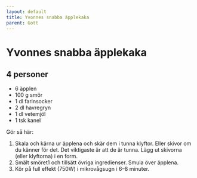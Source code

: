 ```yaml
---
layout: default
title: Yvonnes snabba äpplekaka
parent: Gott
---
```

Yvonnes snabba äpplekaka
========================

4 personer
----------

-	6 äpplen
-	100 g smör
-	1 dl farinsocker
-	2 dl havregryn
-	1 dl vetemjöl
-	1 tsk kanel

Gör så här:

1.	Skala och kärna ur äpplena och skär dem i tunna klyftor. Eller skivor om du känner för det. Det viktigaste är att de är tunna. Lägg ut skivorna (eller klyftorna) i en form.
2.	Smält smöret1 och tillsätt övriga ingredienser. Smula över äpplena.
3.	Kör på full effekt (750W) i mikrovågsugn i 6–8 minuter.
